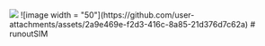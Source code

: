 <img src=https://github.com/user-attachments/assets/2a9e469e-f2d3-416c-8a85-21d376d7c62a>
![image width = "50"](https://github.com/user-attachments/assets/2a9e469e-f2d3-416c-8a85-21d376d7c62a)
# runoutSIM
